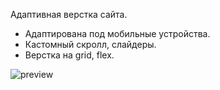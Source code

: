 Адаптивная верстка сайта.

- Адаптирована под мобильные устройства.
- Кастомный скролл, слайдеры.
- Верстка на grid, flex.

![preview](/preview.png)
